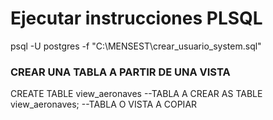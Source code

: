 # Ejecutar instrucciones PLSQL

psql -U postgres -f "C:\MENSEST\crear_usuario_system.sql"

### CREAR UNA TABLA A PARTIR DE UNA VISTA
CREATE TABLE view_aeronaves --TABLA A CREAR
AS TABLE view_aeronaves; --TABLA O VISTA A COPIAR
